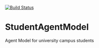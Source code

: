 [![Build Status](https://travis-ci.org/Sanjeev-S/StudentAgentModel.svg?branch=master)](https://travis-ci.org/Sanjeev-S/StudentAgentModel)

# StudentAgentModel

Agent Model for university campus students
